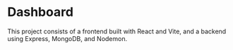 # Dashboard

This project consists of a frontend built with React and Vite, and a backend using Express, MongoDB, and Nodemon.
